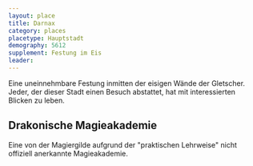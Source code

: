 ```yaml
---
layout: place
title: Darnax
category: places
placetype: Hauptstadt
demography: 5612
supplement: Festung im Eis
leader: 
---
```


Eine uneinnehmbare Festung inmitten der eisigen Wände der Gletscher. Jeder, der dieser Stadt einen Besuch abstattet, hat
mit interessierten Blicken zu leben.

<!--more-->

## Drakonische Magieakademie

Eine von der Magiergilde aufgrund der "praktischen Lehrweise" nicht offiziell anerkannte Magieakademie.